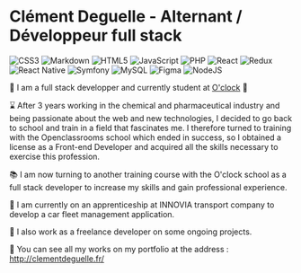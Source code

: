 # Clément Deguelle - Alternant / Développeur full stack

![CSS3](https://img.shields.io/badge/css3-%231572B6.svg?style=for-the-badge&logo=css3&logoColor=white)
![Markdown](https://img.shields.io/badge/markdown-%23000000.svg?style=for-the-badge&logo=markdown&logoColor=white)
![HTML5](https://img.shields.io/badge/html5-%23E34F26.svg?style=for-the-badge&logo=html5&logoColor=white)
![JavaScript](https://img.shields.io/badge/javascript-%23323330.svg?style=for-the-badge&logo=javascript&logoColor=%23F7DF1E)
![PHP](https://img.shields.io/badge/php-%23777BB4.svg?style=for-the-badge&logo=php&logoColor=white)
![React](https://img.shields.io/badge/react-%2320232a.svg?style=for-the-badge&logo=react&logoColor=%2361DAFB)
![Redux](https://img.shields.io/badge/redux-%23593d88.svg?style=for-the-badge&logo=redux&logoColor=white)
![React Native](https://img.shields.io/badge/react_native-%2320232a.svg?style=for-the-badge&logo=react&logoColor=%2361DAFB)
![Symfony](https://img.shields.io/badge/symfony-%23000000.svg?style=for-the-badge&logo=symfony&logoColor=white)
![MySQL](https://img.shields.io/badge/mysql-%2300f.svg?style=for-the-badge&logo=mysql&logoColor=white)
![Figma](https://img.shields.io/badge/figma-%23F24E1E.svg?style=for-the-badge&logo=figma&logoColor=white)
![NodeJS](https://img.shields.io/badge/node.js-6DA55F?style=for-the-badge&logo=node.js&logoColor=white)

🚀 I am a full stack developper and currently student at [O'clock](https://oclock.io/) 🚀

⌛ After 3 years working in the chemical and pharmaceutical industry and being passionate about the web and new technologies, I decided to go back to school and train in a field that fascinates me. I therefore turned to training with the Openclassrooms school which ended in success, so I obtained a license as a Front-end Developer and acquired all the skills necessary to exercise this profession.

📚 I am now turning to another training course with the O'clock school as a full stack developer to increase my skills and gain professional experience.

🚀 I am currently on an apprenticeship at INNOVIA transport company to develop a car fleet management application.

🚀 I also work as a freelance developer on some ongoing projects.

🔮 You can see all my works on my portfolio at the address : http://clementdeguelle.fr/
